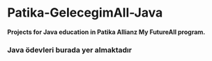 # Patika-GelecegimAll-Java

**Projects for Java education in Patika Allianz My FutureAll program.**

### **Java ödevleri burada yer almaktadır**
